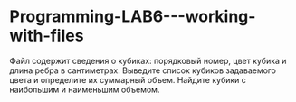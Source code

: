 # Programming-LAB6---working-with-files

Файл содержит сведения о кубиках: порядковый номер, цвет кубика и длина ребра в сантиметрах. Выведите список кубиков задаваемого цвета и определите их суммарный объем. Найдите кубики с наибольшим и наименьшим объемом.

